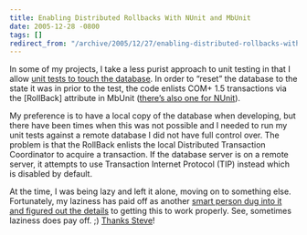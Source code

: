 ```yaml
---
title: Enabling Distributed Rollbacks With NUnit and MbUnit
date: 2005-12-28 -0800
tags: []
redirect_from: "/archive/2005/12/27/enabling-distributed-rollbacks-with-nunit-and-mbunit.aspx/"
---
```


In some of my projects, I take a less purist approach to unit testing in
that I allow [unit tests to touch the
database](https://haacked.com/archive/2005/10/21/10941.aspx). In order to
“reset” the database to the state it was in prior to the test, the code
enlists COM+ 1.5 transactions via the [RollBack] attribute in MbUnit
([there’s also one for
NUnit](https://haacked.com/archive/2005/06/10/4580.aspx)).

My preference is to have a local copy of the database when developing,
but there have been times when this was not possible and I needed to run
my unit tests against a remote database I did not have full control
over. The problem is that the RollBack enlists the local Distributed
Transaction Coordinator to acquire a transaction. If the database server
is on a remote server, it attempts to use Transaction Internet Protocol
(TIP) instead which is disabled by default.

At the time, I was being lazy and left it alone, moving on to something
else. Fortunately, my laziness has paid off as another [smart person dug
into it and figured out the
details](http://stevenharman.net/blog/archive/2005/12/28/MbUnitCOMTransactions.aspx)
to getting this to work properly. See, sometimes laziness does pay off.
;) [Thanks Steve](http://stevenharman.net/blog/)!

